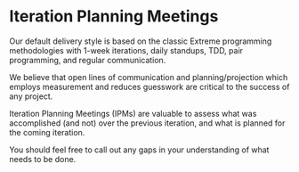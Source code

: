 # Iteration Planning Meetings

Our default delivery style is based on the classic Extreme programming methodologies with 1-week iterations, daily standups, TDD, pair programming, and regular communication.

We believe that open lines of communication and planning/projection which employs measurement and reduces guesswork are critical to the success of any project.

Iteration Planning Meetings (IPMs) are valuable to assess what was accomplished (and not) over the previous iteration, and what is planned for the coming iteration.

You should feel free to call out any gaps in your understanding of what needs to be done.
